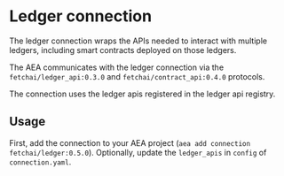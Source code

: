 # Ledger connection

The ledger connection wraps the APIs needed to interact with multiple ledgers, including smart contracts deployed on those ledgers.

The AEA communicates with the ledger connection via the `fetchai/ledger_api:0.3.0` and `fetchai/contract_api:0.4.0` protocols.

The connection uses the ledger apis registered in the ledger api registry.

## Usage

First, add the connection to your AEA project (`aea add connection fetchai/ledger:0.5.0`). Optionally, update the `ledger_apis` in `config` of `connection.yaml`.
